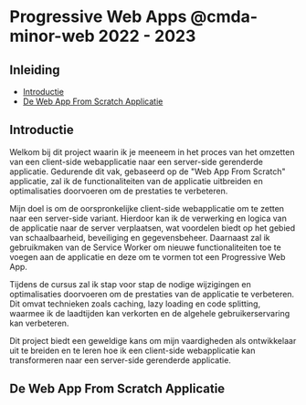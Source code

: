 # Progressive Web Apps @cmda-minor-web 2022 - 2023

## Inleiding
- [Introductie](#introductie)
- [De Web App From Scratch Applicatie](#wafs-app)

## Introductie 
Welkom bij dit project waarin ik je meeneem in het proces van het omzetten van een client-side webapplicatie naar een server-side gerenderde applicatie. Gedurende dit vak, gebaseerd op de "Web App From Scratch" applicatie, zal ik de functionaliteiten van de applicatie uitbreiden en optimalisaties doorvoeren om de prestaties te verbeteren.

Mijn doel is om de oorspronkelijke client-side webapplicatie om te zetten naar een server-side variant. Hierdoor kan ik de verwerking en logica van de applicatie naar de server verplaatsen, wat voordelen biedt op het gebied van schaalbaarheid, beveiliging en gegevensbeheer. Daarnaast zal ik gebruikmaken van de Service Worker om nieuwe functionaliteiten toe te voegen aan de applicatie en deze om te vormen tot een Progressive Web App.

Tijdens de cursus zal ik stap voor stap de nodige wijzigingen en optimalisaties doorvoeren om de prestaties van de applicatie te verbeteren. Dit omvat technieken zoals caching, lazy loading en code splitting, waarmee ik de laadtijden kan verkorten en de algehele gebruikerservaring kan verbeteren.

Dit project biedt een geweldige kans om mijn vaardigheden als ontwikkelaar uit te breiden en te leren hoe ik een client-side webapplicatie kan transformeren naar een server-side gerenderde applicatie.

## De Web App From Scratch Applicatie <a name="wafs-app"></a>
